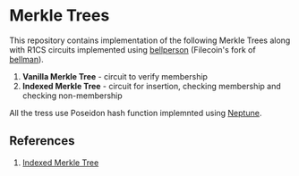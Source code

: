 # Merkle Trees
This repository contains implementation of the following Merkle Trees along with R1CS circuits implemented using [bellperson](https://github.com/filecoin-project/bellperson) (Filecoin's fork of [bellman](https://github.com/zkcrypto/bellman)).

1. **Vanilla Merkle Tree** - circuit to verify membership 
2. **Indexed Merkle Tree** - circuit for insertion, checking membership and checking non-membership

All the tress use Poseidon hash function implemnted using [Neptune](https://github.com/lurk-lab/neptune).

## References
1. [Indexed Merkle Tree](https://docs.aztec.network/aztec/protocol/trees/indexed-merkle-tree)
